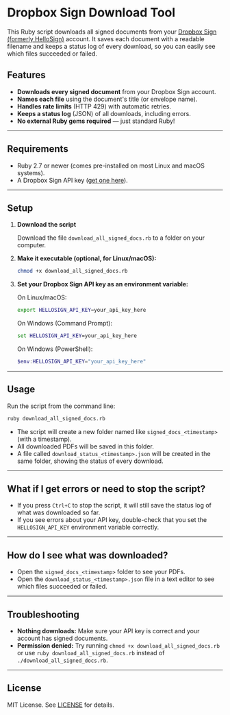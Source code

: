 # Dropbox Sign Download Tool

This Ruby script downloads all signed documents from your [Dropbox Sign (formerly HelloSign)](https://www.hellosign.com/) account. It saves each document with a readable filename and keeps a status log of every download, so you can easily see which files succeeded or failed.

## Features

- **Downloads every signed document** from your Dropbox Sign account.
- **Names each file** using the document's title (or envelope name).
- **Handles rate limits** (HTTP 429) with automatic retries.
- **Keeps a status log** (JSON) of all downloads, including errors.
- **No external Ruby gems required** — just standard Ruby!

---

## Requirements

- Ruby 2.7 or newer (comes pre-installed on most Linux and macOS systems).
- A Dropbox Sign API key ([get one here](https://app.hellosign.com/home/myAccount#api)).

---

## Setup

1. **Download the script**

   Download the file `download_all_signed_docs.rb` to a folder on your computer.

2. **Make it executable (optional, for Linux/macOS):**

   ```sh
   chmod +x download_all_signed_docs.rb
   ```

3. **Set your Dropbox Sign API key as an environment variable:**

   On Linux/macOS:
   ```sh
   export HELLOSIGN_API_KEY=your_api_key_here
   ```

   On Windows (Command Prompt):
   ```cmd
   set HELLOSIGN_API_KEY=your_api_key_here
   ```

   On Windows (PowerShell):
   ```powershell
   $env:HELLOSIGN_API_KEY="your_api_key_here"
   ```

---

## Usage

Run the script from the command line:

```sh
ruby download_all_signed_docs.rb
```

- The script will create a new folder named like `signed_docs_<timestamp>` (with a timestamp).
- All downloaded PDFs will be saved in this folder.
- A file called `download_status_<timestamp>.json` will be created in the same folder, showing the status of every download.

---

## What if I get errors or need to stop the script?

- If you press `Ctrl+C` to stop the script, it will still save the status log of what was downloaded so far.
- If you see errors about your API key, double-check that you set the `HELLOSIGN_API_KEY` environment variable correctly.

---

## How do I see what was downloaded?

- Open the `signed_docs_<timestamp>` folder to see your PDFs.
- Open the `download_status_<timestamp>.json` file in a text editor to see which files succeeded or failed.

---

## Troubleshooting

- **Nothing downloads:** Make sure your API key is correct and your account has signed documents.
- **Permission denied:** Try running `chmod +x download_all_signed_docs.rb` or use `ruby download_all_signed_docs.rb` instead of `./download_all_signed_docs.rb`.

---

## License

MIT License. See [LICENSE](LICENSE) for details. 